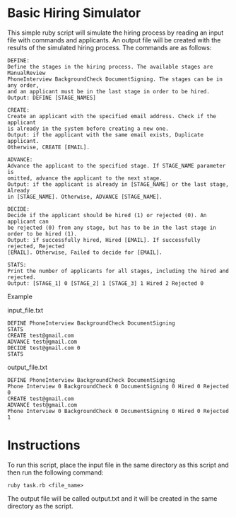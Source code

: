 # Basic Hiring Simulator

This simple ruby script will simulate the hiring process by reading an input file with commands and applicants. An output file will be created with the results of the simulated hiring process. The commands are as follows:

```
DEFINE:
Define the stages in the hiring process. The available stages are ManualReview 
PhoneInterview BackgroundCheck DocumentSigning. The stages can be in any order, 
and an applicant must be in the last stage in order to be hired.
Output: DEFINE [STAGE_NAMES]
```

```
CREATE:  
Create an applicant with the specified email address. Check if the applicant 
is already in the system before creating a new one.
Output: if the applicant with the same email exists, Duplicate applicant. 
Otherwise, CREATE [EMAIL].
```

```
ADVANCE:
Advance the applicant to the specified stage. If STAGE_NAME parameter is 
omitted, advance the applicant to the next stage.
Output: if the applicant is already in [STAGE_NAME] or the last stage, Already 
in [STAGE_NAME]. Otherwise, ADVANCE [STAGE_NAME].
```

```
DECIDE:
Decide if the applicant should be hired (1) or rejected (0). An applicant can 
be rejected (0) from any stage, but has to be in the last stage in order to be hired (1).
Output: if successfully hired, Hired [EMAIL]. If successfully rejected, Rejected 
[EMAIL]. Otherwise, Failed to decide for [EMAIL].
```

```
STATS:  
Print the number of applicants for all stages, including the hired and rejected.  
Output: [STAGE_1] 0 [STAGE_2] 1 [STAGE_3] 1 Hired 2 Rejected 0
```

Example

input_file.txt

```
DEFINE PhoneInterview BackgroundCheck DocumentSigning  
STATS  
CREATE test@gmail.com  
ADVANCE test@gmail.com  
DECIDE test@gmail.com 0  
STATS
```

output_file.txt

```
DEFINE PhoneInterview BackgroundCheck DocumentSigning  
Phone Interview 0 BackgroundCheck 0 DocumentSigning 0 Hired 0 Rejected 0  
CREATE test@gmail.com  
ADVANCE test@gmail.com  
Phone Interview 0 BackgroundCheck 0 DocumentSigning 0 Hired 0 Rejected 1
```

# Instructions

To run this script, place the input file in the same directory as this script and then run the following command:

`ruby task.rb <file_name>`

The output file will be called output.txt and it will be created in the same directory as the script.
